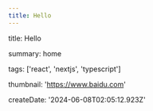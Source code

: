 ```yaml
---
title: Hello
---
```


title: Hello

summary: home

tags: ['react', 'nextjs', 'typescript']

thumbnail: 'https://www.baidu.com'

createDate:  '2024-06-08T02:05:12.923Z'

